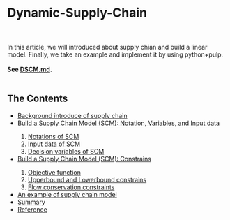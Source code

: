 <h1><b>Dynamic-Supply-Chain</b></h1>
<br><br>
In this article, we will introduced about supply chian and build a linear model. Finally, we take an example and implement it by using python+pulp.
<br><br><b>See <a href="https://github.com/peng1055/Dynamic-Supply-Chain/blob/master/DSCM.md">DSCM.md</a>.</b>
<br><br>
<h2><b>The Contents</b></h2>
<ul>
  <li><a href="https://github.com/peng1055/Dynamic-Supply-Chain/blob/master/DSCM.md#background-introduce-of-supply-chain">Background introduce of supply chain</a></li>
  <li><a href="https://github.com/peng1055/Dynamic-Supply-Chain/blob/master/DSCM.md#-build-a-supply-chain-model-scm-notation-variables-and-input-data">Build a Supply Chain Model (SCM): Notation, Variables, and Input data</a></li>
  <ol>
    <li><a href="https://github.com/peng1055/Dynamic-Supply-Chain/blob/master/DSCM.md#-notations-of-scm">Notations of SCM</a></li>
    <li><a href="https://github.com/peng1055/Dynamic-Supply-Chain/blob/master/DSCM.md#-input-data-of-scm">Input data of SCM</a></li>
    <li><a href="https://github.com/peng1055/Dynamic-Supply-Chain/blob/master/DSCM.md#-decision-variables-of-scm">Decision variables of SCM</a></li>
  </ol>
  <li><a href="https://github.com/peng1055/Dynamic-Supply-Chain/blob/master/DSCM.md#-build-a-supply-chain-model-scm-constrains">Build a Supply Chain Model (SCM): Constrains</a></li>
  <ol>
    <li><a href="https://github.com/peng1055/Dynamic-Supply-Chain/blob/master/DSCM.md#-objective-function">Objective function</a></li>
    <li><a href="https://github.com/peng1055/Dynamic-Supply-Chain/blob/master/DSCM.md#-upperbound-and-lowerbound-constrains">Upperbound and Lowerbound constrains</a></li>
    <li><a href="https://github.com/peng1055/Dynamic-Supply-Chain/blob/master/DSCM.md#-flow-conservation-constraints">Flow conservation constraints</a></li>
  </ol>
  <li><a href="https://github.com/peng1055/Dynamic-Supply-Chain/blob/master/SCM%20example.md">An example of supply chain model</a></li>
  <li><a href="https://github.com/peng1055/Dynamic-Supply-Chain/blob/master/DSCM.md#summary">Summary</a></li>
  <li><a href="https://github.com/peng1055/Dynamic-Supply-Chain/blob/master/DSCM.md#reference">Reference</a></li> 
</ul>
